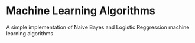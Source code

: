 # Machine Learning Algorithms
A simple implementation of Naive Bayes and Logistic Reggression machine learning algorithms
